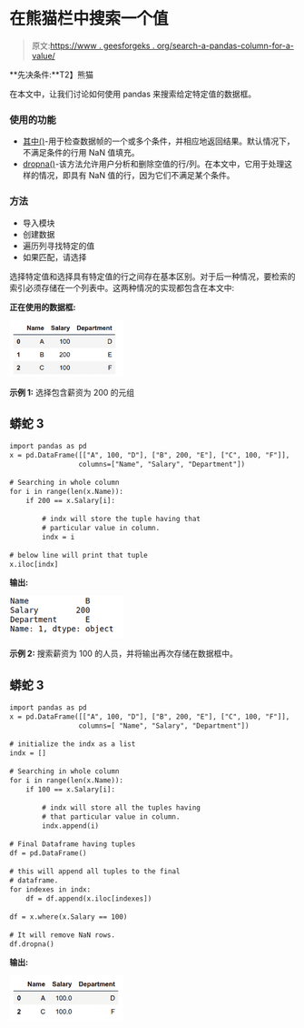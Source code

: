# 在熊猫栏中搜索一个值

> 原文:[https://www . geesforgeks . org/search-a-pandas-column-for-a-value/](https://www.geeksforgeeks.org/search-a-pandas-column-for-a-value/)

**先决条件:**T2】熊猫

在本文中，让我们讨论如何使用 pandas 来搜索给定特定值的数据框。

### 使用的功能

*   [其中()](https://www.geeksforgeeks.org/python-pandas-dataframe-where/#:~:text=Pandas%20where()%20method%20is,are%20filled%20with%20NaN%20value.)-用于检查数据帧的一个或多个条件，并相应地返回结果。默认情况下，不满足条件的行用 NaN 值填充。
*   [dropna()](https://www.geeksforgeeks.org/python-pandas-dataframe-dropna/)-该方法允许用户分析和删除空值的行/列。在本文中，它用于处理这样的情况，即具有 NaN 值的行，因为它们不满足某个条件。

### 方法

*   导入模块
*   创建数据
*   遍历列寻找特定的值
*   如果匹配，请选择

选择特定值和选择具有特定值的行之间存在基本区别。对于后一种情况，要检索的索引必须存储在一个列表中。这两种情况的实现都包含在本文中:

**正在使用的数据框:**

![](img/70e7abd3c278b843f876f91345afa20f.png)

**示例 1:** 选择包含薪资为 200 的元组

## 蟒蛇 3

```
import pandas as pd
x = pd.DataFrame([["A", 100, "D"], ["B", 200, "E"], ["C", 100, "F"]],
                 columns=["Name", "Salary", "Department"])

# Searching in whole column
for i in range(len(x.Name)):
    if 200 == x.Salary[i]:

        # indx will store the tuple having that 
        # particular value in column.
        indx = i

# below line will print that tuple
x.iloc[indx]
```

**输出:**

![](img/fdd95e4b6d0fac692fb2216401a9bd28.png)

**示例 2:** 搜索薪资为 100 的人员，并将输出再次存储在数据框中。

## 蟒蛇 3

```
import pandas as pd
x = pd.DataFrame([["A", 100, "D"], ["B", 200, "E"], ["C", 100, "F"]], 
                 columns=[ "Name", "Salary", "Department"])

# initialize the indx as a list
indx = []

# Searching in whole column
for i in range(len(x.Name)):
    if 100 == x.Salary[i]:

        # indx will store all the tuples having 
        # that particular value in column.
        indx.append(i)

# Final Dataframe having tuples
df = pd.DataFrame()

# this will append all tuples to the final
# dataframe.
for indexes in indx:
    df = df.append(x.iloc[indexes])

df = x.where(x.Salary == 100)

# It will remove NaN rows.
df.dropna()
```

**输出:**

![](img/97f0c8b5d19c7044ed7dc3ab23810f5c.png)